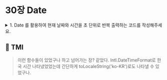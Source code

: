 # 30장 Date

<details>

<summary> 1. Date 를 활용하여 현재 날짜와 시간을 초 단위로 반복 출력하는 코드를 작성해주세요. </summary>

```
const printCurrentTime = ()=>{
  const today = new Date(); // 현재 시간;
  const dayName = ['월','화','수','목','금','토','일'];
  const day = dayName[today.getDay()];

  const year = today.getFullYear();
  const month = today.getMonth();
  const date = today.getDate();
  let hour = today.getHours();
  let minute = today.getMinutes();
  let second = today.getSeconds();
  const ampm = today >= 12? 'PM' : 'AM';

  hour%=12;  // 12 시간제로
  hour = hour || 12; // 0시면 12로

  minute = minute < 10 ? '0' + minute: minute; // 분을 두자리로
  second = second < 10 ? '0' + second: second; // 초도 두자리로

  const now = `${year}년 ${month}월 ${date}일 ${day}요일 ${hour}:${minute}:${second}`;
  console.log(now);
  setTimeout(printCurrentTime,1000); // 1초마다 재귀적으로 호출
}

printCurrentTime();

```

</details>

## 💭 TMI

> 이런 함수들이 있었구나 하고 넘어가는 장? 같았다. Intl.DateTimeFormat로 한국 시간 나타냈었었는데 간단하게 toLocaleString('ko-KR')로도 나타낼 수 있었구나.
